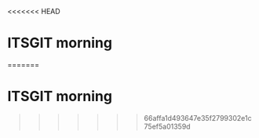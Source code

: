 <<<<<<< HEAD
# ITSGIT morning
=======
# ITSGIT morning 
>>>>>>> 66affa1d493647e35f2799302e1c75ef5a01359d
